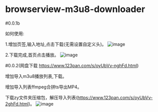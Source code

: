# browserview-m3u8-downloader
#0.0.1b

如何使用:

1.增加页签,输入地址,点击下载(无需设置自定义头)。
![image](https://user-images.githubusercontent.com/12792054/219934675-07f108d5-6ce2-42ef-a766-136a357b7ef2.png)


2.下载完成,首页点击播放。
![image](https://user-images.githubusercontent.com/12792054/219933300-12bd7d0b-7b1f-4845-9520-3431aff2195c.png)

#0.0.2(网盘下载 https://www.123pan.com/s/oyUbVv-nghFd.html)

增加导入m3u8播放列表,下载。

增加导入列表ffmpeg合拼ts导出MP4。

下载zy文件夹压缩包，解压导入列表(https://www.123pan.com/s/oyUbVv-2ghFd.html)。
![image](https://user-images.githubusercontent.com/12792054/225645257-36aaa47b-aef7-4338-8cc7-55d41562f6f8.png)
